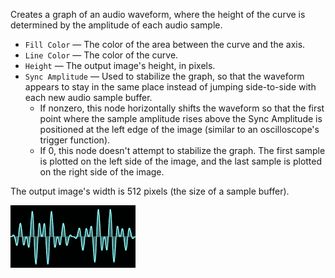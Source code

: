 Creates a graph of an audio waveform, where the height of the curve is determined by the amplitude of each audio sample.

   - `Fill Color` — The color of the area between the curve and the axis.
   - `Line Color` — The color of the curve.
   - `Height` — The output image's height, in pixels.
   - `Sync Amplitude` — Used to stabilize the graph, so that the waveform appears to stay in the same place instead of jumping side-to-side with each new audio sample buffer.
      - If nonzero, this node horizontally shifts the waveform so that the first point where the sample amplitude rises above the Sync Amplitude is positioned at the left edge of the image (similar to an oscilloscope's trigger function).
      - If 0, this node doesn't attempt to stabilize the graph. The first sample is plotted on the left side of the image, and the last sample is plotted on the right side of the image.

The output image's width is 512 pixels (the size of a sample buffer).

![](waveform-image.png)

